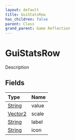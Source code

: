 ```yaml
---
layout: default
title: GuiStatsRow
has_children: false
parent: Class
grand_parent: Game Reflection
---
```

# GuiStatsRow
Description 

## Fields

| Type | Name |
|:-------------|:--------------|
| [String](/docs/game-reflection/components/string) | value |
| [Vector2](/docs/game-reflection/classes/vector2) | scale |
| [String](/docs/game-reflection/components/string) | label |
| [String](/docs/game-reflection/components/string) | icon |

